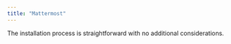 ```yaml
---
title: "Mattermost"
---
```


The installation process is straightforward with no additional considerations.